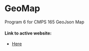 # GeoMap
Program 6 for CMPS 165 GeoJson Map 
<h4>Link to active website: </h4>
		<ul><li><a href="https://brkdltn.github.io/GeoMap/JordanPopulationPoverty.html">Here</a></li></ul>
